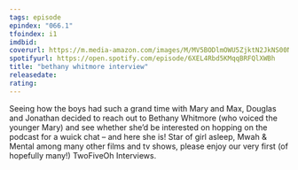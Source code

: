 ```yaml
---
tags: episode
epindex: "066.1"
tfoindex: i1
imdbid: 
coverurl: https://m.media-amazon.com/images/M/MV5BODlmOWU5ZjktN2JkNS00NjUyLWJhMWQtM2Y3YmIyZTQxYWVlXkEyXkFqcGdeQXVyMTM4OTk5ODA@._V1_.jpg
spotifyurl: https://open.spotify.com/episode/6XEL4Rbd5KMqqBRFQlXWBh
title: "bethany whitmore interview"
releasedate: 
rating: 
---
```


Seeing how the boys had such a grand time with Mary and Max, Douglas and Jonathan decided to reach out to Bethany Whitmore (who voiced the younger Mary) and see whether she’d be interested on hopping on the podcast for a wuick chat – and here she is! Star of girl asleep, Mwah & Mental among many other films and tv shows, please enjoy our very first (of hopefully many!) TwoFiveOh Interviews.